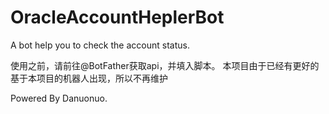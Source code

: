 # OracleAccountHeplerBot
A bot help you to check the account status. 



使用之前，请前往@BotFather获取api，并填入脚本。
本项目由于已经有更好的基于本项目的机器人出现，所以不再维护

Powered By Danuonuo.
